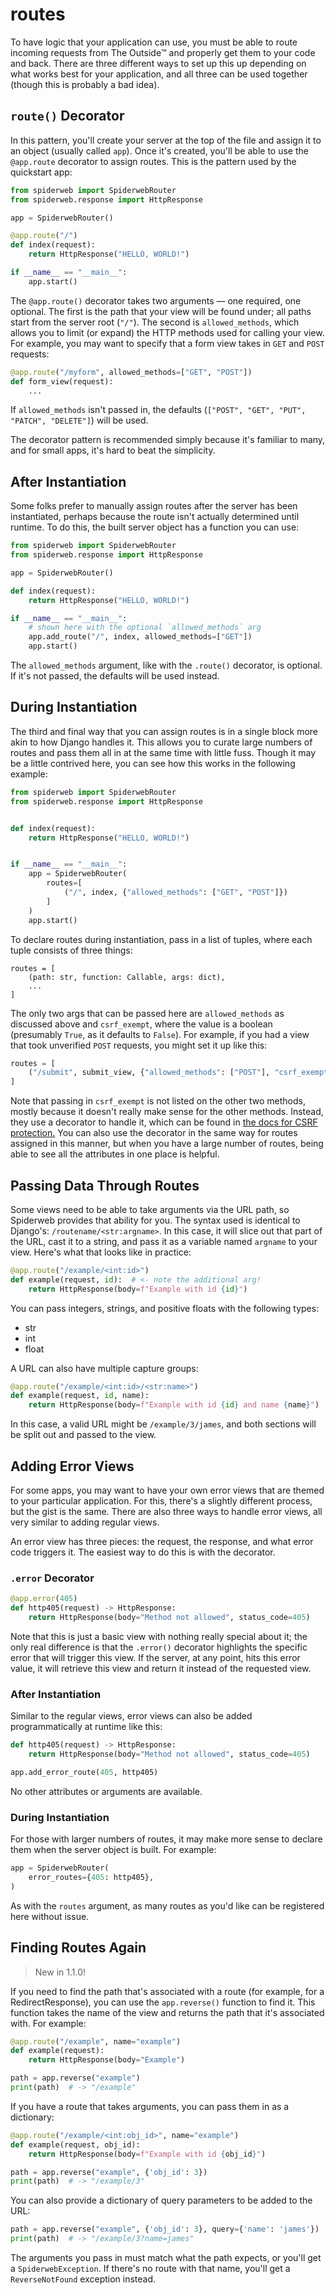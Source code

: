 # routes

To have logic that your application can use, you must be able to route incoming requests from The Outside:tm: and properly get them to your code and back. There are three different ways to set up this up depending on what works best for your application, and all three can be used together (though this is probably a bad idea).

## `route()` Decorator

In this pattern, you'll create your server at the top of the file and assign it to an object (usually called `app`). Once it's created, you'll be able to use the `@app.route` decorator to assign routes. This is the pattern used by the quickstart app:

```python
from spiderweb import SpiderwebRouter
from spiderweb.response import HttpResponse

app = SpiderwebRouter()

@app.route("/")
def index(request):
    return HttpResponse("HELLO, WORLD!")

if __name__ == "__main__":
    app.start()
```

The `@app.route()` decorator takes two arguments — one required, one optional. The first is the path that your view will be found under; all paths start from the server root (`"/"`). The second is `allowed_methods`, which allows you to limit (or expand) the HTTP methods used for calling your view. For example, you may want to specify that a form view takes in `GET` and `POST` requests:

```python
@app.route("/myform", allowed_methods=["GET", "POST"])
def form_view(request):
    ...
```
If `allowed_methods` isn't passed in, the defaults (`["POST", "GET", "PUT", "PATCH", "DELETE"]`) will be used.

The decorator pattern is recommended simply because it's familiar to many, and for small apps, it's hard to beat the simplicity.

## After Instantiation

Some folks prefer to manually assign routes after the server has been instantiated, perhaps because the route isn't actually determined until runtime. To do this, the built server object has a function you can use:

```python
from spiderweb import SpiderwebRouter
from spiderweb.response import HttpResponse

app = SpiderwebRouter()

def index(request):
    return HttpResponse("HELLO, WORLD!")

if __name__ == "__main__":
    # shown here with the optional `allowed_methods` arg
    app.add_route("/", index, allowed_methods=["GET"])
    app.start()
```
The `allowed_methods` argument, like with the `.route()` decorator, is optional. If it's not passed, the defaults will be used instead. 

## During Instantiation

The third and final way that you can assign routes is in a single block more akin to how Django handles it. This allows you to curate large numbers of routes and pass them all in at the same time with little fuss. Though it may be a little contrived here, you can see how this works in the following example:

```python
from spiderweb import SpiderwebRouter
from spiderweb.response import HttpResponse


def index(request):
    return HttpResponse("HELLO, WORLD!")


if __name__ == "__main__":
    app = SpiderwebRouter(
        routes=[
            ("/", index, {"allowed_methods": ["GET", "POST"]})
        ]
    )
    app.start()
```
To declare routes during instantiation, pass in a list of tuples, where each tuple consists of three things:

```
routes = [
    (path: str, function: Callable, args: dict),
    ...
]
```
The only two args that can be passed here are `allowed_methods` as discussed above and `csrf_exempt`, where the value is a boolean (presumably `True`, as it defaults to `False`). For example, if you had a view that took unverified `POST` requests, you might set it up like this:

```python
routes = [
    ("/submit", submit_view, {"allowed_methods": ["POST"], "csrf_exempt": True})
]
```
Note that passing in `csrf_exempt` is not listed on the other two methods, mostly because it doesn't really make sense for the other methods. Instead, they use a decorator to handle it, which can be found in [the docs for CSRF protection.](middleware/csrf.md?id=marking-views-as-csrf-exempt) You can also use the decorator in the same way for routes assigned in this manner, but when you have a large number of routes, being able to see all the attributes in one place is helpful.

## Passing Data Through Routes

Some views need to be able to take arguments via the URL path, so Spiderweb provides that ability for you. The syntax used is identical to Django's: `/routename/<str:argname>`. In this case, it will slice out that part of the URL, cast it to a string, and pass it as a variable named `argname` to your view. Here's what that looks like in practice:

```python
@app.route("/example/<int:id>")
def example(request, id):  # <- note the additional arg!
    return HttpResponse(body=f"Example with id {id}")
```
You can pass integers, strings, and positive floats with the following types:

- str
- int
- float

A URL can also have multiple capture groups:

```python
@app.route("/example/<int:id>/<str:name>")
def example(request, id, name):
    return HttpResponse(body=f"Example with id {id} and name {name}")
```
In this case, a valid URL might be `/example/3/james`, and both sections will be split out and passed to the view.

## Adding Error Views

For some apps, you may want to have your own error views that are themed to your particular application. For this, there's a slightly different process, but the gist is the same. There are also three ways to handle error views, all very similar to adding regular views.

An error view has three pieces: the request, the response, and what error code triggers it. The easiest way to do this is with the decorator.

### `.error` Decorator

```python
@app.error(405)
def http405(request) -> HttpResponse:
    return HttpResponse(body="Method not allowed", status_code=405)
```
Note that this is just a basic view with nothing really special about it; the only real difference is that the `.error()` decorator highlights the specific error that will trigger this view. If the server, at any point, hits this error value, it will retrieve this view and return it instead of the requested view.

### After Instantiation

Similar to the regular views, error views can also be added programmatically at runtime like this:

```python
def http405(request) -> HttpResponse:
    return HttpResponse(body="Method not allowed", status_code=405)

app.add_error_route(405, http405)
```
No other attributes or arguments are available.

### During Instantiation

For those with larger numbers of routes, it may make more sense to declare them when the server object is built. For example:

```python
app = SpiderwebRouter(
    error_routes={405: http405},
)
```
As with the `routes` argument, as many routes as you'd like can be registered here without issue.

## Finding Routes Again

> New in 1.1.0!

If you need to find the path that's associated with a route (for example, for a RedirectResponse), you can use the `app.reverse()` function to find it. This function takes the name of the view and returns the path that it's associated with. For example:

```python
@app.route("/example", name="example")
def example(request):
    return HttpResponse(body="Example")

path = app.reverse("example")
print(path)  # -> "/example"
```

If you have a route that takes arguments, you can pass them in as a dictionary:

```python
@app.route("/example/<int:obj_id>", name="example")
def example(request, obj_id):
    return HttpResponse(body=f"Example with id {obj_id}")

path = app.reverse("example", {'obj_id': 3})
print(path)  # -> "/example/3"
```

You can also provide a dictionary of query parameters to be added to the URL:

```python
path = app.reverse("example", {'obj_id': 3}, query={'name': 'james'})
print(path)  # -> "/example/3?name=james"
```

The arguments you pass in must match what the path expects, or you'll get a `SpiderwebException`. If there's no route with that name, you'll get a `ReverseNotFound` exception instead.